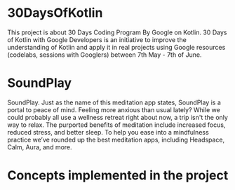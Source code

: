 # 30DaysOfKotlin
This project is about 30 Days Coding Program By Google on Kotlin.
30 Days of Kotlin with Google Developers is an initiative to improve the understanding of Kotlin and apply it in real projects using Google resources (codelabs, sessions with Googlers) between 7th May - 7th of June.

# SoundPlay
SoundPlay. Just as the name of this meditation app states, SoundPlay is a portal to peace of mind.
Feeling more anxious than usual lately? While we could probably all use a wellness retreat right about now, a trip isn't the only way to relax. The purported benefits of meditation include increased focus, reduced stress, and better sleep. To help you ease into a mindfulness practice we’ve rounded up the best meditation apps, including Headspace, Calm, Aura, and more.

# Concepts implemented in the project

<a href="https://imgflip.com/gif/44241a"><img scr="https://imgflip.com/gif/44241a"/> </a>
